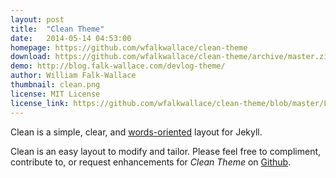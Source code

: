 ```yaml
---
layout: post
title:  "Clean Theme"
date:   2014-05-14 04:53:00
homepage: https://github.com/wfalkwallace/clean-theme
download: https://github.com/wfalkwallace/clean-theme/archive/master.zip
demo: http://blog.falk-wallace.com/devlog-theme/
author: William Falk-Wallace
thumbnail: clean.png
license: MIT License
license_link: https://github.com/wfalkwallace/clean-theme/blob/master/LICENSE
---
```


Clean is a simple, clear, and [words-oriented](http://justinjackson.ca/words.html) layout for Jekyll.

Clean is an easy layout to modify and tailor. Please feel free to compliment, contribute to, or request enhancements for *Clean Theme* on [Github](https://github.com/wfalkwallace/clean-theme).